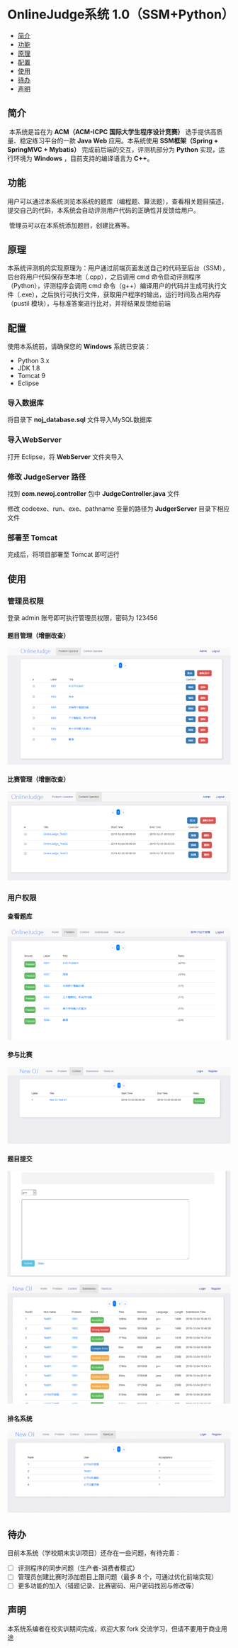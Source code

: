 # OnlineJudge系统 1.0（SSM+Python）

* [简介](#1)
* [功能](#2)
* [原理](#3)
* [配置](#4)
* [使用](#5)
* [待办](#6)
* [声明](#7)

## <span id="1">简介</span>

​		本系统是旨在为 **ACM（ACM-ICPC 国际大学生程序设计竞赛）** 选手提供高质量、稳定练习平台的一款 **Java Web** 应用。本系统使用 **SSM框架（Spring + SpringMVC + Mybatis）** 完成前后端的交互，评测机部分为 **Python** 实现，运行环境为 **Windows** ，目前支持的编译语言为 **C++**。

## <span id="2">功能</span>

​		用户可以通过本系统浏览本系统的题库（编程题、算法题），查看相关题目描述，提交自己的代码，本系统会自动评测用户代码的正确性并反馈给用户。

​		管理员可以在本系统添加题目，创建比赛等。

## <span id="3">原理</span>

​		本系统评测机的实现原理为：用户通过前端页面发送自己的代码至后台（SSM），后台将用户代码保存至本地（.cpp），之后调用 cmd 命令启动评测程序（Python），评测程序会调用 cmd 命令（g++）编译用户的代码并生成可执行文件（.exe），之后执行可执行文件，获取用户程序的输出，运行时间及占用内存（pustil 模块），与标准答案进行比对，并将结果反馈给前端

## <span id="4">配置</span>

使用本系统前，请确保您的 **Windows** 系统已安装：

* Python 3.x
* JDK 1.8
* Tomcat 9
* Eclipse

### 导入数据库

将目录下 **noj_database.sql** 文件导入MySQL数据库

### 导入WebServer

打开 Eclipse，将 **WebServer** 文件夹导入

### 修改 JudgeServer 路径

找到 **com.newoj.controller** 包中 **JudgeController.java** 文件

修改 codeexe、run、exe、pathname 变量的路径为 **JudgerServer** 目录下相应文件 

### 部署至 Tomcat

完成后，将项目部署至 Tomcat 即可运行

## <span id="5">使用</span>

### 管理员权限

登录 admin 账号即可执行管理员权限，密码为 123456

#### 题目管理（增删改查）

![题目管理.png](https://github.com/miracle-qsh/OnlineJudge/blob/master/imgs/%E9%A2%98%E7%9B%AE%E7%AE%A1%E7%90%86.png?raw=true)

#### 比赛管理（增删改查）

![比赛管理.png](https://github.com/miracle-qsh/OnlineJudge/blob/master/imgs/%E6%AF%94%E8%B5%9B%E7%AE%A1%E7%90%86.png?raw=true)

### 用户权限

#### 查看题库

![查看题目.png](https://github.com/miracle-qsh/OnlineJudge/blob/master/imgs/%E6%9F%A5%E7%9C%8B%E9%A2%98%E7%9B%AE.png?raw=true)

#### 参与比赛

![img](https://raw.githubusercontent.com/miracle-qsh/OnlineJudge/master/imgs/%E5%8F%82%E5%8A%A0%E6%AF%94%E8%B5%9B.png)

#### 题目提交

![提交题目.png](https://github.com/miracle-qsh/OnlineJudge/blob/master/imgs/%E6%8F%90%E4%BA%A4%E9%A2%98%E7%9B%AE.png?raw=true)

![提交题目2.png](https://github.com/miracle-qsh/OnlineJudge/blob/master/imgs/%E6%8F%90%E4%BA%A4%E9%A2%98%E7%9B%AE2.png?raw=true)

#### 排名系统

![排名系统.png](https://github.com/miracle-qsh/OnlineJudge/blob/master/imgs/%E6%8E%92%E5%90%8D%E7%B3%BB%E7%BB%9F.png?raw=true)

## <span id="6">待办</span>

目前本系统（学校期末实训项目）还存在一些问题，有待完善：

- [ ] 评测程序的同步问题（生产者-消费者模式）
- [ ] 管理员创建比赛时添加题目上限问题（最多 8 个，可通过优化前端实现）
- [ ] 更多功能的加入（错题记录、比赛密码、用户密码找回与修改等）

## 声明

本系统系编者在校实训期间完成，欢迎大家 fork 交流学习，但请不要用于商业用途
